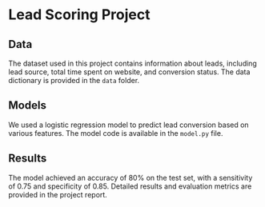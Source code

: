 #  Lead Scoring Project
## Data
The dataset used in this project contains information about leads, including lead source, total time spent on website, and conversion status. The data dictionary is provided in the `data` folder.

## Models
We used a logistic regression model to predict lead conversion based on various features. The model code is available in the `model.py` file.

## Results
The model achieved an accuracy of 80% on the test set, with a sensitivity of 0.75 and specificity of 0.85. Detailed results and evaluation metrics are provided in the project report.
